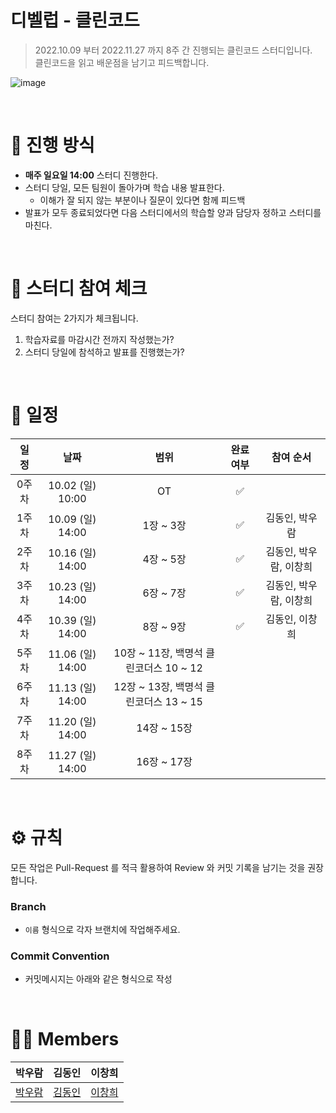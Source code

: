 # 디벨럽 - 클린코드

> 2022.10.09 부터 2022.11.27 까지 8주 간 진행되는 클린코드 스터디입니다. <br>
클린코드을 읽고 배운점을 남기고 피드백합니다.
> 

![image](https://user-images.githubusercontent.com/66561524/193837696-db5696e7-8345-477f-996a-2a010218513d.png)


<br>

# 📒 진행 방식
- **매주 일요일 14:00** 스터디 진행한다.
- 스터디 당일, 모든 팀원이 돌아가며 학습 내용 발표한다.
  - 이해가 잘 되지 않는 부분이나 질문이 있다면 함께 피드백
- 발표가 모두 종료되었다면 다음 스터디에서의 학습할 양과 담당자 정하고 스터디를 마친다.

<br>

# 🚩 스터디 참여 체크
스터디 참여는 2가지가 체크됩니다. 

1. 학습자료를 마감시간 전까지 작성했는가? 
2. 스터디 당일에 참석하고 발표를 진행했는가?


<br>

# 📅 일정

|일정|날짜|범위|완료여부|참여 순서
|:--:|:--:|:--:|:--:|:--:|
|0주차|10.02 (일) 10:00|OT|✅|
|1주차|10.09 (일) 14:00|1장 ~ 3장|✅|김동인, 박우람
|2주차|10.16 (일) 14:00|4장 ~ 5장|✅|김동인, 박우람, 이창희
|3주차|10.23 (일) 14:00|6장 ~ 7장|✅|김동인, 박우람, 이창희
|4주차|10.39 (일) 14:00|8장 ~ 9장|✅|김동인, 이창희
|5주차|11.06 (일) 14:00|10장 ~ 11장, 백명석 클린코더스 10 ~ 12||
|6주차|11.13 (일) 14:00|12장 ~ 13장, 백명석 클린코더스 13 ~ 15||
|7주차|11.20 (일) 14:00|14장 ~ 15장||
|8주차|11.27 (일) 14:00|16장 ~ 17장||


<br>

# ⚙ 규칙
모든 작업은 Pull-Request 를 적극 활용하여 Review 와 커밋 기록을 남기는 것을 권장합니다.

### Branch
- `이름` 형식으로 각자 브랜치에 작업해주세요.

### Commit Convention
- 커밋메시지는 아래와 같은 형식으로 작성
 

<br>

# 🙋‍♀ Members

|박우람|김동인|이창희
|:--:|:--:|:--:|
|[박우람](https://github.com/gzgzg2)|[김동인](https://github.com/eastperson)|[이창희](https://github.com/spears0703)|
